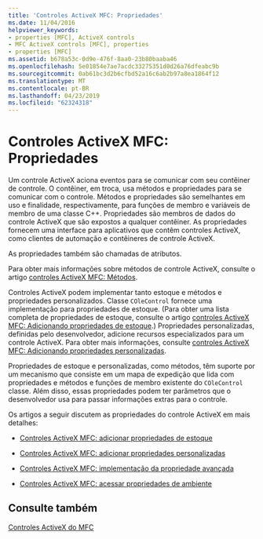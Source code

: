 ```yaml
---
title: 'Controles ActiveX MFC: Propriedades'
ms.date: 11/04/2016
helpviewer_keywords:
- properties [MFC], ActiveX controls
- MFC ActiveX controls [MFC], properties
- properties [MFC]
ms.assetid: b678a53c-0d9e-476f-8aa0-23b80baaba46
ms.openlocfilehash: 5e01854e7ae7acdc33275351d0d26a76dfeabc9b
ms.sourcegitcommit: 0ab61bc3d2b6cfbd52a16c6ab2b97a8ea1864f12
ms.translationtype: MT
ms.contentlocale: pt-BR
ms.lasthandoff: 04/23/2019
ms.locfileid: "62324318"
---
```

# <a name="mfc-activex-controls-properties"></a>Controles ActiveX MFC: Propriedades

Um controle ActiveX aciona eventos para se comunicar com seu contêiner de controle. O contêiner, em troca, usa métodos e propriedades para se comunicar com o controle. Métodos e propriedades são semelhantes em uso e finalidade, respectivamente, para funções de membro e variáveis de membro de uma classe C++. Propriedades são membros de dados do controle ActiveX que são expostos a qualquer contêiner. As propriedades fornecem uma interface para aplicativos que contêm controles ActiveX, como clientes de automação e contêineres de controle ActiveX.

As propriedades também são chamadas de atributos.

Para obter mais informações sobre métodos de controle ActiveX, consulte o artigo [controles ActiveX MFC: Métodos](../mfc/mfc-activex-controls-methods.md).

Controles ActiveX podem implementar tanto estoque e métodos e propriedades personalizados. Classe `COleControl` fornece uma implementação para propriedades de estoque. (Para obter uma lista completa de propriedades de estoque, consulte o artigo [controles ActiveX MFC: Adicionando propriedades de estoque](../mfc/mfc-activex-controls-adding-stock-properties.md).) Propriedades personalizadas, definidas pelo desenvolvedor, adicione recursos especializados para um controle ActiveX. Para obter mais informações, consulte [controles ActiveX MFC: Adicionando propriedades personalizadas](../mfc/mfc-activex-controls-adding-custom-properties.md).

Propriedades de estoque e personalizadas, como métodos, têm suporte por um mecanismo que consiste em um mapa de expedição que lida com propriedades e métodos e funções de membro existente do `COleControl` classe. Além disso, essas propriedades podem ter parâmetros que o desenvolvedor usa para passar informações extras para o controle.

Os artigos a seguir discutem as propriedades do controle ActiveX em mais detalhes:

- [Controles ActiveX MFC: adicionar propriedades de estoque](../mfc/mfc-activex-controls-adding-stock-properties.md)

- [Controles ActiveX MFC: adicionar propriedades personalizadas](../mfc/mfc-activex-controls-adding-custom-properties.md)

- [Controles ActiveX MFC: implementação da propriedade avançada](../mfc/mfc-activex-controls-advanced-property-implementation.md)

- [Controles ActiveX MFC: acessar propriedades de ambiente](../mfc/mfc-activex-controls-accessing-ambient-properties.md)

## <a name="see-also"></a>Consulte também

[Controles ActiveX do MFC](../mfc/mfc-activex-controls.md)
